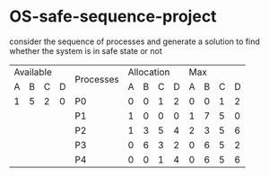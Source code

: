 # OS-safe-sequence-project
consider the sequence of processes and generate a solution to find whether the system is in safe state or not


<table>
  <tr>
    <td colspan="4">
      Available
    </td>
    <td rowspan="2">
      Processes
    </td>
    <td colspan="4">
      Allocation
    </td>
    <td colspan="4">
      Max
    </td>
  </tr>
  <tr>
    <td>
      A
    </td>
    <td>
      B
    </td>
    <td>
      C
    </td>
    <td>
      D
    </td>
    <td>
      A
    </td>
    <td>
      B
    </td>
    <td>
      C
    </td>
    <td>
      D
    </td>
    <td>
      A
    </td>
    <td>
      B
    </td>
    <td>
      C
    </td>
    <td>
      D
    </td>
  </tr>
  <tr>
    <td>
      1
    </td>
    <td>
      5
    </td>
    <td>
      2
    </td>
    <td>
      0
    </td>
    <td>
      P0
    </td>
    <td>
      0
    </td>
    <td>
      0
    </td>
    <td>
      1
    </td>
    <td>
      2
    </td>
    <td>
      0
    </td>
    <td>
      0
    </td>
    <td>
      1
    </td>
    <td>
      2
    </td>
  </tr>
  <tr>
    <td colspan="4">
    </td>
    <td>
      P1
    </td>
    <td>
      1
    </td>
    <td>
      0
    </td>
    <td>
      0
    </td>
    <td>
      0
    </td>
    <td>
      1
    </td>
    <td>
      7
    </td>
    <td>
      5
    </td>
    <td>
      0
    </td>
  </tr>
  <tr>
    <td colspan="4">
    </td>
    <td>
      P2
    </td>
    <td>
      1
    </td>
    <td>
      3
    </td>
    <td>
      5
    </td>
    <td>
      4
    </td>
    <td>
      2
    </td>
    <td>
      3
    </td>
    <td>
      5
    </td>
    <td>
      6
    </td>
  </tr>
  <tr>
    <td colspan="4">
    </td>
    <td>
      P3
    </td>
    <td>
      0
    </td>
    <td>
      6
    </td>
    <td>
      3
    </td>
    <td>
      2
    </td>
    <td>
      0
    </td>
    <td>
      6
    </td>
    <td>
      5
    </td>
    <td>
      2
    </td>
  </tr>
  <tr>
    <td colspan="4">
    </td>
    <td>
      P4
    </td>
    <td>
      0
    </td>
    <td>
      0
    </td>
    <td>
      1
    </td>
    <td>
      4
    </td>
    <td>
      0
    </td>
    <td>
      6
    </td>
    <td>
      5
    </td>
    <td>
      6
    </td>
  </tr>
  <tr>
</table>
